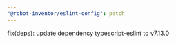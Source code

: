 ```yaml
---
"@robot-inventor/eslint-config": patch
---
```


fix(deps): update dependency typescript-eslint to v7.13.0
